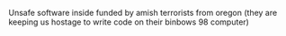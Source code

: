 Unsafe software inside funded by amish terrorists from oregon
(they are keeping us hostage to write code on their binbows 98 computer)
